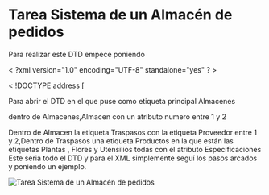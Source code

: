 # Tarea Sistema de un Almacén de pedidos
Para realizar este DTD empece poniendo 

< ?xml version="1.0" encoding="UTF-8" standalone="yes" ? >

< !DOCTYPE address [

Para abrir el DTD en el que puse como etiqueta principal Almacenes 

dentro de Almacenes,Almacen con un atributo numero entre 1 y 2

Dentro de Almacen la etiqueta Traspasos con la etiqueta Proveedor entre 1 y 2,Dentro de Traspasos una etiqueta Productos en la que están las etiquetas Plantas , Flores y Utensilios 
todas con el atributo Especificaciones Este seria todo el DTD y para el XML simplemente seguí los pasos arcados y poniendo un ejemplo.

![Tarea Sistema de un Almacén de pedidos](https://user-images.githubusercontent.com/91209288/136596916-0ba41220-8ade-42ba-b19c-978d1e56c307.PNG)
